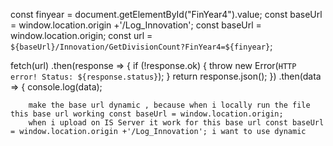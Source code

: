const finyear = document.getElementById("FinYear4").value;
const baseUrl = window.location.origin +'/Log_Innovation';
const baseUrl = window.location.origin;
const url = `${baseUrl}/Innovation/GetDivisionCount?FinYear4=${finyear}`;

       
fetch(url)
    .then(response => {
        if (!response.ok) {
            throw new Error(`HTTP error! Status: ${response.status}`);
        }
        return response.json();
    })
    .then(data => {
        console.log(data);


        make the base url dynamic , because when i locally run the file this base url working const baseUrl = window.location.origin;
        when i upload on IS Server it work for this base url const baseUrl = window.location.origin +'/Log_Innovation'; i want to use dynamic  
